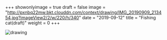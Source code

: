 +++
showonlyimage = true 
draft = false 
image = "http://pxnbq22mw.bkt.clouddn.com/context/drawing/IMG_20190909_213454.jpg?imageView2/2/w/220/h/340" 
date = "2019-09-12" 
title = "Fishing cat(draft)" 
weight = 0 
+++

![drawing](http://pxnbq22mw.bkt.clouddn.com/context/drawing/IMG_20190909_213454.jpg)  
